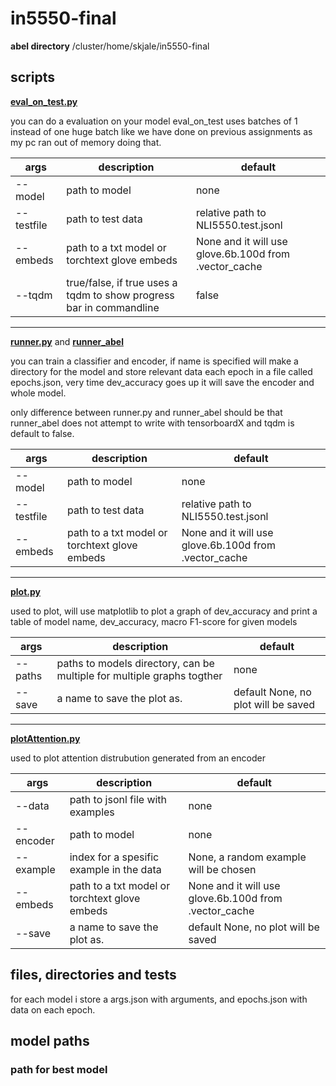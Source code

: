# in5550-final

**abel directory** /cluster/home/skjale/in5550-final

## scripts

[**eval_on_test.py**](https://github.uio.no/skjale/in5550-final/blob/master/eval_on_test.py)

you can do a evaluation on your model
eval_on_test uses batches of 1 instead of one huge batch like we have done on previous assignments as my pc ran out of memory doing that.

  args | description | default
  --- | --- | ---
  --model | path to model | none
  --testfile | path to test data | relative path to NLI5550.test.jsonl
  --embeds | path to a txt model or torchtext glove embeds | None and it will use glove.6b.100d from .vector_cache
  --tqdm | true/false, if true uses a tqdm to show progress bar in commandline | false
*****************************************************
[**runner.py**](https://github.uio.no/skjale/in5550-final/blob/master/runner.py) and [**runner_abel**](https://github.uio.no/skjale/in5550-final/blob/master/runner_abel.py)

you can train a classifier and encoder, if name is specified will make a directory for the model and store relevant data each epoch in a file called epochs.json, very time dev_accuracy goes up it will save the encoder and whole model.

only difference between runner.py and runner_abel should be that runner_abel does not attempt to write with tensorboardX and tqdm is default to false.

  args | description | default
  --- | --- | ---
  --model | path to model | none
  --testfile | path to test data | relative path to NLI5550.test.jsonl
  --embeds | path to a txt model or torchtext glove embeds | None and it will use glove.6b.100d from .vector_cache
*****************************************************

[**plot.py** ](https://github.uio.no/skjale/in5550-final/blob/master/plot.py)

used to plot, will use matplotlib to plot a graph of dev_accuracy and print a table of model name, dev_accuracy, macro F1-score for given models

  args | description | default
  --- | --- | ---
  --paths | paths to models directory, can be multiple for multiple graphs togther | none
  --save | a name to save the plot as. | default None, no plot will be saved
*****************************************************

[**plotAttention.py** ](https://github.uio.no/skjale/in5550-final/blob/master/attentionPlot.py)

used to plot attention distrubution generated from an encoder

  args | description | default
  --- | --- | ---
  --data | path to jsonl file with examples | none
  --encoder | path to model | none
  --example | index for a spesific example in the data | None, a random example will be chosen
  --embeds | path to a txt model or torchtext glove embeds | None and it will use glove.6b.100d from .vector_cache
  --save | a name to save the plot as. | default None, no plot will be saved

## files, directories and tests
for each model i store a args.json with arguments, and epochs.json with data on each epoch.

## model paths
### path for best model
